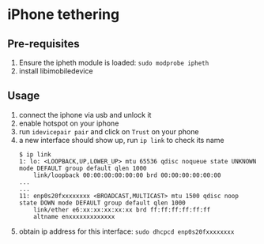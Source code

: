 # iPhone tethering

## Pre-requisites

1) Ensure the ipheth module is loaded: `sudo modprobe ipheth`
2) install libimobiledevice

## Usage

1) connect the iphone via usb and unlock it
2) enable hotspot on your iphone
3) run `idevicepair pair` and click on `Trust` on your phone
4) a new interface should show up, run `ip link` to check its name
    ```text
    $ ip link
    1: lo: <LOOPBACK,UP,LOWER_UP> mtu 65536 qdisc noqueue state UNKNOWN mode DEFAULT group default qlen 1000
        link/loopback 00:00:00:00:00:00 brd 00:00:00:00:00:00
    ...
    ...
    11: enp0s20fxxxxxxxx <BROADCAST,MULTICAST> mtu 1500 qdisc noop state DOWN mode DEFAULT group default qlen 1000
        link/ether e6:xx:xx:xx:xx:xx brd ff:ff:ff:ff:ff:ff
        altname enxxxxxxxxxxxxx
    ```
5) obtain ip address for this interface: `sudo dhcpcd enp0s20fxxxxxxxx`

